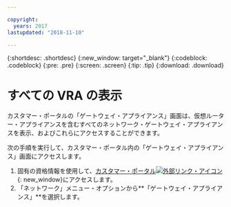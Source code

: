 ```yaml
---

copyright:
  years: 2017
lastupdated: "2018-11-10"

---
```


{:shortdesc: .shortdesc}
{:new_window: target="_blank"}
{:codeblock: .codeblock}
{:pre: .pre}
{:screen: .screen}
{:tip: .tip}
{:download: .download}

# すべての VRA の表示

カスタマー・ポータルの「ゲートウェイ・アプライアンス」画面は、仮想ルーター・アプライアンスを含むすべてのネットワーク・ゲートウェイ・アプライアンスを表示、およびこれらにアクセスすることができます。  

次の手順を実行して、カスタマー・ポータル内の「ゲートウェイ・アプライアンス」画面にアクセスします。

1. 固有の資格情報を使用して、[カスタマー・ポータル![外部リンク・アイコン](../../icons/launch-glyph.svg "外部リンク・アイコン")](https://control.softlayer.com/){: new_window}にアクセスします。
2. 「ネットワーク」メニュー・オプションから**「ゲートウェイ・アプライアンス」**を選択します。
